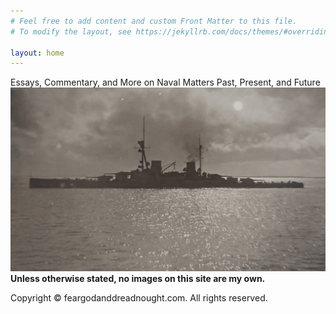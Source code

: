 ```yaml
---
# Feel free to add content and custom Front Matter to this file.
# To modify the layout, see https://jekyllrb.com/docs/themes/#overriding-theme-defaults

layout: home
---
```

Essays, Commentary, and More on Naval Matters Past, Present, and Future
<br/>
![](/Images/Derfflinger2.jpg)
**Unless otherwise stated, no images on this site are my own.**

Copyright &copy; feargodanddreadnought.com. All rights reserved.


